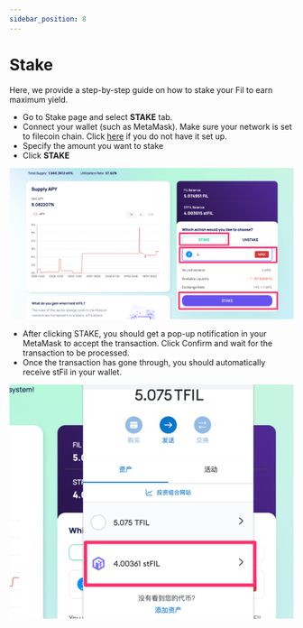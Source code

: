 ```yaml
---
sidebar_position: 8
---
```


# Stake


Here, we provide a step-by-step guide on how to stake your Fil to earn maximum yield.

- Go to Stake page and select **STAKE** tab.
- Connect your wallet (such as MetaMask). Make sure your network is set to filecoin chain. 
    Click [here]( https://docs.filecoin.io/networks/mainnet/add-to-metamask/ ) if you do not have it set up.
- Specify the amount you want to stake
- Click **STAKE**

![](imgs/stake.png)

- After clicking STAKE, you should get a pop-up notification in your MetaMask to accept the transaction. 
    Click Confirm and wait for the transaction to be processed. 
- Once the transaction has gone through, you should automatically receive stFil in your wallet.

![](imgs/metamask.png)
